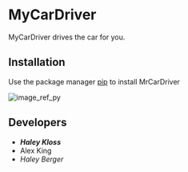 # MyCarDriver
MyCarDriver drives the car for you.
## Installation
Use the package manager [pip](https://pypi.org/project/pip/) to install MrCarDriver

![image_ref_py]

## Developers
- ***Haley Kloss***
- Alex King
- *Haley Berger*


[image_ref_py]:"https://pypi.org/static/images/logo-small.95de8436.svg"
